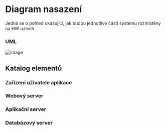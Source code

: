 
<h1>Diagram nasazení</h1>
Jedná se o pohled ukazující, jak budou jednotlivé části systému rozmístěny na HW uzlech
<h3>UML</h3>

![image](https://user-images.githubusercontent.com/85290372/213288515-f7a447fe-b8af-49b2-b721-70bbe5197719.png)



<h2>Katalog elementů</h2>

<h3>Zařízení uživatele aplikace</h3>

<h3>Webový server</h3>

<h3>Aplikační server</h3>

<h3>Databázový server</h3>
